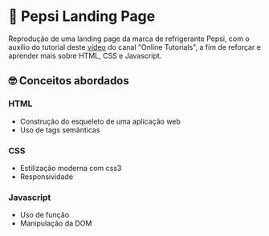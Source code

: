 # 🥤 Pepsi Landing Page

Reprodução de uma landing page da marca de refrigerante Pepsi, com o auxílio do tutorial deste [vídeo](https://www.youtube.com/watch?v=s_z5laE4KTw) do canal "Online Tutorials", a fim de reforçar e aprender mais sobre HTML, CSS e Javascript.

## 🤓 Conceitos abordados

### HTML
- Construção do esqueleto de uma aplicação web
- Uso de tags semânticas

### CSS
- Estilização moderna com css3
- Responsividade

### Javascript
- Uso de função
- Manipulação da DOM
